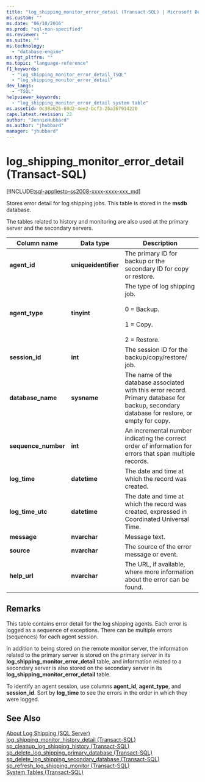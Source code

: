 ```yaml
---
title: "log_shipping_monitor_error_detail (Transact-SQL) | Microsoft Docs"
ms.custom: ""
ms.date: "06/10/2016"
ms.prod: "sql-non-specified"
ms.reviewer: ""
ms.suite: ""
ms.technology: 
  - "database-engine"
ms.tgt_pltfrm: ""
ms.topic: "language-reference"
f1_keywords: 
  - "log_shipping_monitor_error_detail_TSQL"
  - "log_shipping_monitor_error_detail"
dev_langs: 
  - "TSQL"
helpviewer_keywords: 
  - "log_shipping_monitor_error_detail system table"
ms.assetid: 0c38a625-60d2-4ee2-bcf3-2ba367914220
caps.latest.revision: 22
author: "JennieHubbard"
ms.author: "jhubbard"
manager: "jhubbard"
---
```

# log_shipping_monitor_error_detail (Transact-SQL)
[!INCLUDE[tsql-appliesto-ss2008-xxxx-xxxx-xxx_md](../../includes/tsql-appliesto-ss2008-xxxx-xxxx-xxx-md.md)]

  Stores error detail for log shipping jobs. This table is stored in the **msdb** database.  
  
 The tables related to history and monitoring are also used at the primary server and the secondary servers.  
  
|Column name|Data type|Description|  
|-----------------|---------------|-----------------|  
|**agent_id**|**uniqueidentifier**|The primary ID for backup or the secondary ID for copy or restore.|  
|**agent_type**|**tinyint**|The type of log shipping job.<br /><br /> 0 = Backup.<br /><br /> 1 = Copy.<br /><br /> 2 = Restore.|  
|**session_id**|**int**|The session ID for the backup/copy/restore/ job.|  
|**database_name**|**sysname**|The name of the database associated with this error record. Primary database for backup, secondary database for restore, or empty for copy.|  
|**sequence_number**|**int**|An incremental number indicating the correct order of information for errors that span multiple records.|  
|**log_time**|**datetime**|The date and time at which the record was created.|  
|**log_time_utc**|**datetime**|The date and time at which the record was created, expressed in Coordinated Universal Time.|  
|**message**|**nvarchar**|Message text.|  
|**source**|**nvarchar**|The source of the error message or event.|  
|**help_url**|**nvarchar**|The URL, if available, where more information about the error can be found.|  
  
## Remarks  
 This table contains error detail for the log shipping agents. Each error is logged as a sequence of exceptions. There can be multiple errors (sequences) for each agent session.  
  
 In addition to being stored on the remote monitor server, the information related to the primary server is stored on the primary server in its **log_shipping_monitor_error_detail** table, and information related to a secondary server is also stored on the secondary server in its **log_shipping_monitor_error_detail** table.  
  
 To identify an agent session, use columns **agent_id**, **agent_type**, and **session_id**. Sort by **log_time** to see the errors in the order in which they were logged.  
  
## See Also  
 [About Log Shipping &#40;SQL Server&#41;](../../database-engine/log-shipping/about-log-shipping-sql-server.md)   
 [log_shipping_monitor_history_detail &#40;Transact-SQL&#41;](../../relational-databases/system-tables/log-shipping-monitor-history-detail-transact-sql.md)   
 [sp_cleanup_log_shipping_history &#40;Transact-SQL&#41;](../../relational-databases/system-stored-procedures/sp-cleanup-log-shipping-history-transact-sql.md)   
 [sp_delete_log_shipping_primary_database &#40;Transact-SQL&#41;](../../relational-databases/system-stored-procedures/sp-delete-log-shipping-primary-database-transact-sql.md)   
 [sp_delete_log_shipping_secondary_database &#40;Transact-SQL&#41;](../../relational-databases/system-stored-procedures/sp-delete-log-shipping-secondary-database-transact-sql.md)   
 [sp_refresh_log_shipping_monitor &#40;Transact-SQL&#41;](../../relational-databases/system-stored-procedures/sp-refresh-log-shipping-monitor-transact-sql.md)   
 [System Tables &#40;Transact-SQL&#41;](../../relational-databases/system-tables/system-tables-transact-sql.md)  
  
  
